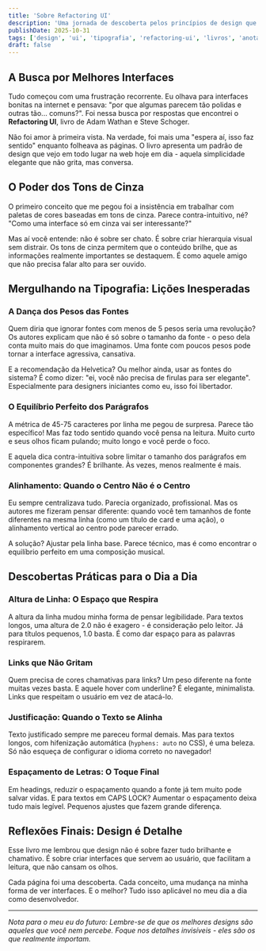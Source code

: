 ```yaml
---
title: 'Sobre Refactoring UI'
description: 'Uma jornada de descoberta pelos princípios de design que estão revolucionando minha forma de pensar interfaces. Anotações sobre como pequenos detalhes tipográficos podem transformar completamente a experiência do usuário.'
publishDate: 2025-10-31
tags: ['design', 'ui', 'tipografia', 'refactoring-ui', 'livros', 'anotações']
draft: false
---
```


## A Busca por Melhores Interfaces

Tudo começou com uma frustração recorrente. Eu olhava para interfaces bonitas na internet e pensava: "por que algumas parecem tão polidas e outras tão... comuns?". Foi nessa busca por respostas que encontrei o **Refactoring UI**, livro de Adam Wathan e Steve Schoger.

Não foi amor à primeira vista. Na verdade, foi mais uma "espera aí, isso faz sentido" enquanto folheava as páginas. O livro apresenta um padrão de design que vejo em todo lugar na web hoje em dia - aquela simplicidade elegante que não grita, mas conversa.

## O Poder dos Tons de Cinza

O primeiro conceito que me pegou foi a insistência em trabalhar com paletas de cores baseadas em tons de cinza. Parece contra-intuitivo, né? "Como uma interface só em cinza vai ser interessante?"

Mas aí você entende: não é sobre ser chato. É sobre criar hierarquia visual sem distrair. Os tons de cinza permitem que o conteúdo brilhe, que as informações realmente importantes se destaquem. É como aquele amigo que não precisa falar alto para ser ouvido.

## Mergulhando na Tipografia: Lições Inesperadas

### A Dança dos Pesos das Fontes

Quem diria que ignorar fontes com menos de 5 pesos seria uma revolução? Os autores explicam que não é só sobre o tamanho da fonte - o peso dela conta muito mais do que imaginamos. Uma fonte com poucos pesos pode tornar a interface agressiva, cansativa.

E a recomendação da Helvetica? Ou melhor ainda, usar as fontes do sistema? É como dizer: "ei, você não precisa de firulas para ser elegante". Especialmente para designers iniciantes como eu, isso foi libertador.

### O Equilíbrio Perfeito dos Parágrafos

A métrica de 45-75 caracteres por linha me pegou de surpresa. Parece tão específico! Mas faz todo sentido quando você pensa na leitura. Muito curto e seus olhos ficam pulando; muito longo e você perde o foco.

E aquela dica contra-intuitiva sobre limitar o tamanho dos parágrafos em componentes grandes? É brilhante. Às vezes, menos realmente é mais.

### Alinhamento: Quando o Centro Não é o Centro

Eu sempre centralizava tudo. Parecia organizado, profissional. Mas os autores me fizeram pensar diferente: quando você tem tamanhos de fonte diferentes na mesma linha (como um título de card e uma ação), o alinhamento vertical ao centro pode parecer errado.

A solução? Ajustar pela linha base. Parece técnico, mas é como encontrar o equilíbrio perfeito em uma composição musical.

## Descobertas Práticas para o Dia a Dia

### Altura de Linha: O Espaço que Respira

A altura da linha mudou minha forma de pensar legibilidade. Para textos longos, uma altura de 2.0 não é exagero - é consideração pelo leitor. Já para títulos pequenos, 1.0 basta. É como dar espaço para as palavras respirarem.

### Links que Não Gritam

Quem precisa de cores chamativas para links? Um peso diferente na fonte muitas vezes basta. E aquele hover com underline? É elegante, minimalista. Links que respeitam o usuário em vez de atacá-lo.

### Justificação: Quando o Texto se Alinha

Texto justificado sempre me pareceu formal demais. Mas para textos longos, com hifenização automática (`hyphens: auto` no CSS), é uma beleza. Só não esqueça de configurar o idioma correto no navegador!

### Espaçamento de Letras: O Toque Final

Em headings, reduzir o espaçamento quando a fonte já tem muito pode salvar vidas. E para textos em CAPS LOCK? Aumentar o espaçamento deixa tudo mais legível. Pequenos ajustes que fazem grande diferença.

## Reflexões Finais: Design é Detalhe

Esse livro me lembrou que design não é sobre fazer tudo brilhante e chamativo. É sobre criar interfaces que servem ao usuário, que facilitam a leitura, que não cansam os olhos.

Cada página foi uma descoberta. Cada conceito, uma mudança na minha forma de ver interfaces. E o melhor? Tudo isso aplicável no meu dia a dia como desenvolvedor.

---

_Nota para o meu eu do futuro: Lembre-se de que os melhores designs são aqueles que você nem percebe. Foque nos detalhes invisíveis - eles são os que realmente importam._

